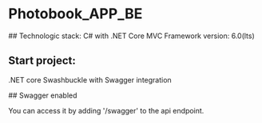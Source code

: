 # Photobook_APP_BE


## Technologic stack:
C# with .NET Core MVC
Framework version: 6.0(lts)

## Start project:
.NET core Swashbuckle with Swagger integration 

## Swagger enabled

You can access it by adding '/swagger' to the api endpoint.

